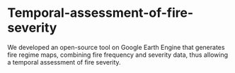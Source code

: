 # Temporal-assessment-of-fire-severity
We developed an open-source tool on Google Earth Engine that generates fire regime maps, combining fire frequency and severity data, thus allowing a temporal assessment of fire severity.
